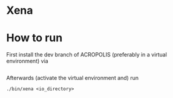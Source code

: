 # Xena

# How to run

First install the dev branch of ACROPOLIS (preferably in a virtual environment) via
```
```
Afterwards (activate the virtual environment and) run
```
./bin/xena <io_directory>
```
